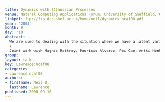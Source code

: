 ```yaml
---
title: Dynamics with {G}aussian Processes
venue: Natural Computing Applications Forum, University of Sheffield, U.K.
linkpdf: ftp://ftp.dcs.shef.ac.uk/home/neil/dynamics_ncaf08.pdf
year: '2008'
month: 9
day: '10'
abstract: |-
  We are used to dealing with the situation where we have a latent variable. Often we assume this latent variable to be independently drawn from a distribution, *e.g.* probabilistic PCA or factor analysis. This simplification is often extended for temporal data where tractable Markovian independence assumptions are used (*e.g.* Kalman filters or hidden Markov models). In this talk we will consider the more general case where the latent variable is a forcing function in a differential equation model. We will firstly give a brief introduction to Gaussian processes, then we will show how for some simple ordinary differential equations the latent variable can be dealt with analytically for particular Gaussian process priors over the latent force. In this talk we will introduce the general framework, present results in systems biology.\
  \
  Joint work with Magnus Rattray, Mauricio Álvarez, Pei Gao, Antti Honkela, David Luengo, Guido Sanguinetti and Michalis K. Titsias.
group: ''
layout: talk
key: Lawrence:ncaf08
categories:
- Lawrence:ncaf08
authors:
- firstname: Neil D.
  lastname: Lawrence
published: 2008-09-10
---
```

